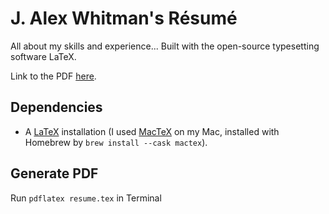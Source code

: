 # J. Alex Whitman's Résumé

All about my skills and experience... Built with the open-source typesetting software LaTeX.

Link to the PDF [here](resume.pdf).

## Dependencies
- A [LaTeX](https://www.latex-project.org/get/) installation (I used [MacTeX](https://tug.org/mactex/) on my Mac, installed with Homebrew by `brew install --cask mactex`).

## Generate PDF
Run `pdflatex resume.tex` in Terminal
